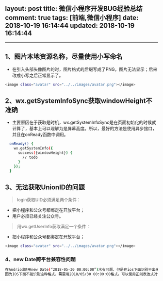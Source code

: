 layout: post
title: 微信小程序开发BUG经验总结
comment: true
tags: [前端,微信小程序]
date: 2018-10-19 16:14:44
updated: 2018-10-19 16:14:44
---

------
<!-- more -->

## 1、图片本地资源名称，尽量使用小写命名
- 在引入头部头像图片的时，图片格式的后缀写成了PNG，图片无法显示；后来改成小写之后正常显示了。
```bash
<image class="avatar" src="../../images/avatar.png"></image>

```

## 2、wx.getSystemInfoSync获取windowHeight不准确
- 主要原因在于获取是时机，wx.getSystemInfoSync是在页面初始化的时候就计算了，基本上可以理解为是屏幕高度。所以，最好的方法是使用异步接口，并且在onReady函数中调用。
```bash
  onReady() {
    wx.getSystemInfo({
      success({windowHeight}) {
        // todo
      }
    });
  }
```

## 3、无法获取UnionID的问题

> login获取UID必须满足两个条件：

- 把小程序和公众号都绑定在开放平台；
- 用户必须已经关注公众号。

> 用wx.getUserInfo获取满足一个条件：

- 把小程序和公众号都绑定在开放平台；
```bash
<image class="avatar" src="../../images/avatar.png"></image>

```

### 4、new Date跨平台兼容性问题
```bash
在Andriod使用new Date(“2018-05-30 00:00:00”)木有问题，但是在ios下面识别不出来。
因为IOS下面不能识别这种格式，需要用2018/05/30 00:00:00格式。可以使用正则表达式对做字符串替换，将短横替换为斜杠。var iosDate= date.replace(/-/g, '/');。
```

